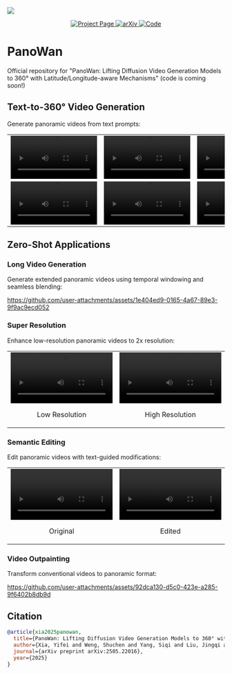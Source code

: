 <img src="https://github.com/user-attachments/assets/50eff510-23f9-48ac-b68f-be32bba6fcf7" align="center"/>
<br>

<p align="center">
  <a href="https://variantconst.github.io/panowan">
    <img src="https://img.shields.io/badge/Project-Page-blue?style=flat" alt="Project Page">
  </a>
  <a href="https://arxiv.org/abs/2505.22016">
    <img src="https://img.shields.io/badge/arXiv-2505.22016-b31b1b?style=flat" alt="arXiv">
  </a>
  <a href="https://github.com/VariantConst/PanoWan">
    <img src="https://img.shields.io/badge/Code-GitHub-black?style=flat&logo=github" alt="Code">
  </a>
</p>

# PanoWan
Official repository for "PanoWan: Lifting Diffusion Video Generation Models to 360° with Latitude/Longitude-aware Mechanisms" (code is coming soon!)

## Text-to-360° Video Generation

Generate panoramic videos from text prompts:

<table>
  <tr>
    <td align="center" valign="top">
      <video src="https://github.com/user-attachments/assets/6453d67b-60ad-42be-9a72-013f1449341a" width="200"></video>
    </td>
    <td align="center" valign="top">
      <video src="https://github.com/user-attachments/assets/a494213c-ca3f-4ff1-93d2-a36df8ad8790" width="200"></video>
    </td>
    <td align="center" valign="top">
      <video src="https://github.com/user-attachments/assets/4614969f-9973-421a-9fc0-4f4222e2b84b" width="200"></video>
    </td>
    <td align="center" valign="top">
      <video src="https://github.com/user-attachments/assets/746e5c19-18ef-4fab-b25b-68521f0dcea9" width="200"></video>
    </td>
  </tr>
  <tr>
    <td align="center" valign="top">
      <video src="https://github.com/user-attachments/assets/92b0c1d9-5005-4cf4-adf2-5042e7bf0abf" width="200"></video>
    </td>
    <td align="center" valign="top">
      <video src="https://github.com/user-attachments/assets/7c040660-4a9e-408f-9490-79fb5f349297" width="200"></video>
    </td>
    <td align="center" valign="top">
      <video src="https://github.com/user-attachments/assets/add58417-e00c-4fae-af6f-2cbfb0b8019b" width="200"></video>
    </td>
    <td align="center" valign="top">
      <video src="https://github.com/user-attachments/assets/96c64c3d-a3f3-4832-94e2-c3c1c6a3edf0" width="200"></video>
    </td>
  </tr>
</table>

## Zero-Shot Applications

### Long Video Generation
Generate extended panoramic videos using temporal windowing and seamless blending:



https://github.com/user-attachments/assets/1e404ed9-0165-4a67-89e3-9f9ac9ecd052



### Super Resolution
Enhance low-resolution panoramic videos to 2x resolution:

<div align="center">
  <table>
    <tr>
      <td width="50%">
        <video src="https://github.com/user-attachments/assets/ccb31e1f-133b-4fbb-86e2-084cf2edce28" width="100%"></video>
        <p align="center">Low Resolution</p>
      </td>
      <td width="50%">
        <video src="https://github.com/user-attachments/assets/d06ad051-9d25-4589-89aa-f15b85894119" width="100%"></video>
        <p align="center">High Resolution</p>
      </td>
    </tr>
  </table>
</div>

### Semantic Editing
Edit panoramic videos with text-guided modifications:

<div align="center">
  <table>
    <tr>
      <td width="50%">
        <video src="https://github.com/user-attachments/assets/951cd6ff-60df-4480-a728-9a3d38568117" width="100%"></video>
        <p align="center">Original</p>
      </td>
      <td width="50%">
        <video src="https://github.com/user-attachments/assets/c0e12443-a479-40eb-aa67-d4874b745fde" width="100%"></video>
        <p align="center">Edited</p>
      </td>
    </tr>
  </table>
</div>

### Video Outpainting
Transform conventional videos to panoramic format:

https://github.com/user-attachments/assets/92dca130-d5c0-423e-a285-9f6402b8db9d

## Citation

```bibtex
@article{xia2025panowan,
  title={PanoWan: Lifting Diffusion Video Generation Models to 360° with Latitude/Longitude-aware Mechanisms},
  author={Xia, Yifei and Weng, Shuchen and Yang, Siqi and Liu, Jingqi and Zhu, Chengxuan and Teng, Minggui and Jia, Zijian and Jiang, Han and Shi, Boxin},
  journal={arXiv preprint arXiv:2505.22016},
  year={2025}
}
```
